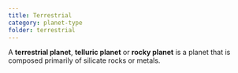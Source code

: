 ```yaml
---
title: Terrestrial
category: planet-type
folder: terrestrial
---
```

A **terrestrial planet**, **telluric planet** or **rocky planet** is a planet that is composed primarily of silicate rocks or metals.